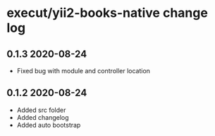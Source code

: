 execut/yii2-books-native change log
==============================================

0.1.3 2020-08-24
---
- Fixed bug with module and controller location

0.1.2 2020-08-24
--------- 
- Added src folder
- Added changelog
- Added auto bootstrap